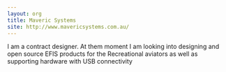 ```yaml
---
layout: org
title: Maveric Systems 
site: http://www.mavericsystems.com.au/
---
```

I am a contract designer. At them moment I am looking into designing and open source EFIS products 
for the Recreational aviators as well as supporting hardware with USB connectivity

